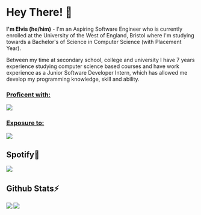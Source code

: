 # Hey There! 👋
**I'm Elvis (he/him)** - I'm an Aspiring Software Engineer who is currently enrolled at the University of the West of England, Bristol where I'm studying towards a Bachelor's of Science in Computer Science (with Placement Year). 

Between my time at secondary school, college and university I have 7 years experience studying computer science based courses and have work experience as a Junior Software Developer Intern, which has allowed me develop my programming knowledge, skill and ability. 

<a href="#">
<H3> Proficent with: </H3>
<!-- Source is https://github.com/tandpfun/skill-icons -->
<img src="https://skillicons.dev/icons?i=html,css,py,c,cpp"/>
</a>

<a href="#">
<H3> Exposure to: </H3>
<!-- Source is https://github.com/tandpfun/skill-icons -->
<img src="https://skillicons.dev/icons?i=js,flask,cs,php,git"/>
</a>

<!-- Add Image sheilds (img.shields.io) for Status, Gaming?, Spotify and VSCode -->

## Spotify🎵

<a href="#">
<!-- Source is https://github.com/kittinan/spotify-github-profile -->
<img src="https://spotify-github-profile.vercel.app/api/view?uid=elvis_arry03&cover_image=true&theme=default&show_offline=false&background_color=121212&interchange=false"/>
</a>

## Github Stats⚡

<a href="#">
<!-- Source is https://github.com/DenverCoder1/github-readme-streak-stats -->
<img src="https://streak-stats.demolab.com?user=elvybean&theme=shades-of-purple&count_private=true"/>
</a>

<a href="#">
<!-- Source is https://github.com/anuraghazra/github-readme-stats -->
<img align=left src="https://github-readme-stats.vercel.app/api/top-langs/?username=elvybean&&layout=pie&theme=shades-of-purple"/>
</a>
